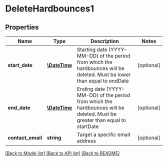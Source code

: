 # DeleteHardbounces1

## Properties
Name | Type | Description | Notes
------------ | ------------- | ------------- | -------------
**start_date** | [**\DateTime**](Date.md) | Starting date (YYYY-MM-DD) of the period from which the hardbounces will be deleted. Must be lower than equal to endDate | [optional] 
**end_date** | [**\DateTime**](Date.md) | Ending date (YYYY-MM-DD) of the period from which the hardbounces will be deleted. Must be greater than equal to startDate | [optional] 
**contact_email** | **string** | Target a specific email address | [optional] 

[[Back to Model list]](../README.md#documentation-for-models) [[Back to API list]](../README.md#documentation-for-api-endpoints) [[Back to README]](../README.md)


